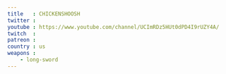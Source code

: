 ```yaml
---
title   : CHICKENSHOOSH
twitter : 
youtube : https://www.youtube.com/channel/UCImRDz5HUt0dPD4I9rUZY4A/
twitch  : 
patreon : 
country : us
weapons :
    - long-sword
---
```



